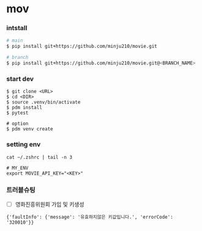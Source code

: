 # mov

### intstall
```bash
# main
$ pip install git+https://github.com/minju210/movie.git

# branch
$ pip install git+https://github.com/minju210/movie.git@<BRANCH_NAME>
```

### start dev
```
$ git clone <URL>
$ cd <DIR>
$ source .venv/bin/activate
$ pdm install
$ pytest

# option
$ pdm venv create
```
### setting env
```
cat ~/.zshrc | tail -n 3

# MY_ENV
export MOVIE_API_KEY="<KEY>"
```

### 트러블슈팅
- [ ] 영화진흥위원회 가입 및 키생성
```
{'faultInfo': {'message': '유효하지않은 키값입니다.', 'errorCode': '320010'}}
```
